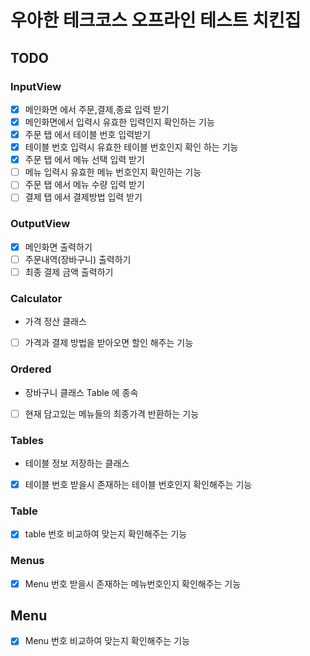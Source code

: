 # 우아한 테크코스 오프라인 테스트 치킨집


## TODO

### InputView

- [x] 메인화면 에서 주문,결제,종료 입력 받기
- [x] 메인화면에서 입력시 유효한 입력인지 확인하는 기능
- [x] 주문 탭 에서 테이블 번호 입력받기
- [x] 테이블 번호 입력시 유효한 테이블 번호인지 확인 하는 기능
- [x] 주문 탭 에서 메뉴 선택 입력 받기
- [ ] 메뉴 입력시 유효한 메뉴 번호인지 확인하는 기능
- [ ] 주문 탭 에서 메뉴 수량 입력 받기
- [ ] 결제 탭 에서 결제방법 입력 받기

### OutputView

- [x] 메인화면 출력하기
- [ ] 주문내역(장바구니) 출력하기
- [ ] 최종 결제 금액 출력하기

### Calculator 

- 가격 정산 클래스 

- [ ] 가격과 결제 방법을 받아오면 할인 해주는 기능

### Ordered

- 장바구니 클래스 Table 에 종속

- [ ] 현재 담고있는 메뉴들의 최종가격 반환하는 기능

### Tables

- 테이블 정보 저장하는 클래스
- [x] 테이블 번호 받을시 존재하는 테이블 번호인지 확인해주는 기능

### Table

- [x] table 번호 비교하여 맞는지 확인해주는 기능

### Menus

- [x] Menu 번호 받을시 존재하는 메뉴번호인지 확인해주는 기능

## Menu

- [x] Menu 번호 비교하여 맞는지 확인해주는 기능